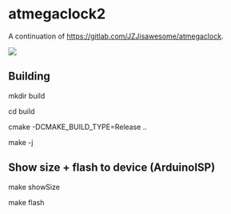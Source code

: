 # atmegaclock2

A continuation of https://gitlab.com/JZJisawesome/atmegaclock.

![](image_of_hardware.jpg)

## Building

mkdir build

cd build

cmake -DCMAKE_BUILD_TYPE=Release ..

make -j

## Show size + flash to device (ArduinoISP)

make showSize

make flash
